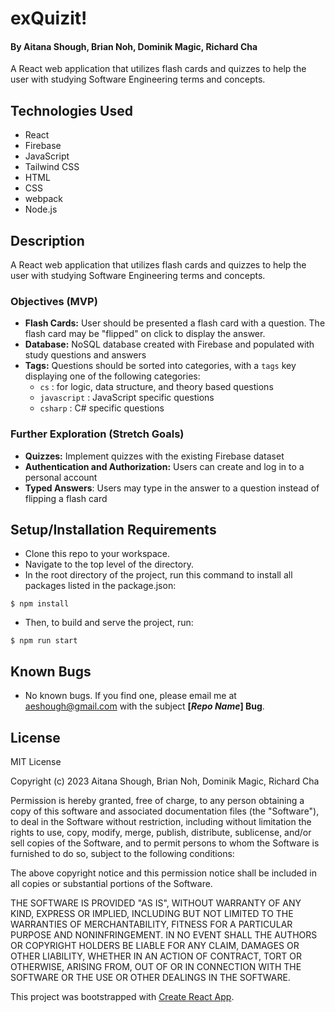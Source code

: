 # exQuizit!

#### By Aitana Shough, Brian Noh, Dominik Magic, Richard Cha

A React web application that utilizes flash cards and quizzes to help the user with studying Software Engineering terms and concepts.


## Technologies Used

* React
* Firebase
* JavaScript
* Tailwind CSS
* HTML
* CSS
* webpack
* Node.js

## Description

A React web application that utilizes flash cards and quizzes to help the user with studying Software Engineering terms and concepts.

### Objectives (MVP)

* **Flash Cards:** User should be presented a flash card with a question. The flash card may be "flipped" on click to display the answer.
* **Database:** NoSQL database created with Firebase and populated with study questions and answers
* **Tags:** Questions should be sorted into categories, with a `tags` key displaying one of the following categories:
  * `cs` : for logic, data structure, and theory based questions
  * `javascript` : JavaScript specific questions
  * `csharp` : C# specific questions

### Further Exploration (Stretch Goals)

* **Quizzes:** Implement quizzes with the existing Firebase dataset
* **Authentication and Authorization:** Users can create and log in to a personal account
* **Typed Answers**: Users may type in the answer to a question instead of flipping a flash card


## Setup/Installation Requirements

* Clone this repo to your workspace.
* Navigate to the top level of the directory.
* In the root directory of the project, run this command to install all packages listed in the package.json:
```
$ npm install
```
* Then, to build and serve the project, run: 
```
$ npm run start
```

## Known Bugs

* No known bugs. If you find one, please email me at aeshough@gmail.com with the subject **[_Repo Name_] Bug**.

## License

MIT License

Copyright (c) 2023 Aitana Shough, Brian Noh, Dominik Magic, Richard Cha

Permission is hereby granted, free of charge, to any person obtaining a copy of this software and associated documentation files (the "Software"), to deal in the Software without restriction, including without limitation the rights to use, copy, modify, merge, publish, distribute, sublicense, and/or sell copies of the Software, and to permit persons to whom the Software is furnished to do so, subject to the following conditions:

The above copyright notice and this permission notice shall be included in all copies or substantial portions of the Software.

THE SOFTWARE IS PROVIDED "AS IS", WITHOUT WARRANTY OF ANY KIND, EXPRESS OR IMPLIED, INCLUDING BUT NOT LIMITED TO THE WARRANTIES OF MERCHANTABILITY, FITNESS FOR A PARTICULAR PURPOSE AND NONINFRINGEMENT. IN NO EVENT SHALL THE AUTHORS OR COPYRIGHT HOLDERS BE LIABLE FOR ANY CLAIM, DAMAGES OR OTHER LIABILITY, WHETHER IN AN ACTION OF CONTRACT, TORT OR OTHERWISE, ARISING FROM, OUT OF OR IN CONNECTION WITH THE SOFTWARE OR THE USE OR OTHER DEALINGS IN THE SOFTWARE.





This project was bootstrapped with [Create React App](https://github.com/facebook/create-react-app).

